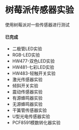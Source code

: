 # 树莓派传感器实验
使用树莓派对一些传感器进行测试

#### 已完成
- 二极管LED实验
- RGB-LED实验
- HW477-双色LED实验
- HW481-七彩LED实验
- HW483-轻触开关实验
- 激光传感器实验
- 倾斜开关实验
- 震动传感器实验
- 有源蜂鸣器实验
- 无源蜂鸣器实验
- 干簧管传感器实验
- U型光电传感器实验
- PCF8591模数转化器实验
